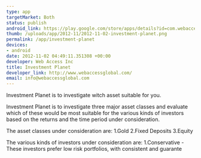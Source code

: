 ```yaml
--- 
type: app
targetMarket: Both
status: publish
android_link: https://play.google.com/store/apps/details?id=com.webaccess.investment.planet&feature=search_result#?t=W251bGwsMSwxLDEsImNvbS53ZWJhY2Nlc3MuaW52ZXN0bWV
thumb: /uploads/app/2012-11/2012-11-02-investment-planet.png
permalink: /app/investment-planet
devices: 
- android
date: 2012-11-02 04:49:11.351308 +00:00
developer: Web Access Inc
title: Investment Planet
developer_link: http://www.webaccessglobal.com/
email: info@webaccessglobal.com
---
```


Investment Planet is to investigate witch asset suitable for you.

Investment Planet is to investigate three major asset classes and evaluate which of these would be most suitable for the various kinds of investors based on the returns and the time period under consideration.

The asset classes under consideration are:
1.Gold
2.Fixed Deposits
3.Equity

The various kinds of investors under consideration are:
1.Conservative - These investors prefer low risk portfolios, with consistent and guarante
